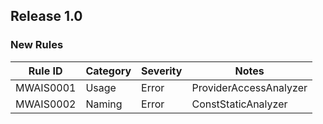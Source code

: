 ## Release 1.0

### New Rules

 Rule ID   | Category | Severity | Notes                  
-----------|----------|----------|------------------------
 MWAIS0001 | Usage    | Error    | ProviderAccessAnalyzer
 MWAIS0002 | Naming | Error | ConstStaticAnalyzer